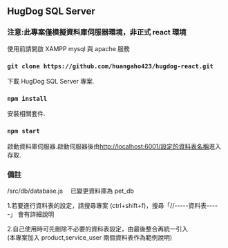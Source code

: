 ## HugDog SQL Server

### 注意:此專案僅模擬資料庫伺服器環境，非正式 react 環境

使用前請開啟 XAMPP mysql 與 apache 服務<br />

### `git clone https://github.com/huangaho423/hugdog-react.git`

下載 HugDog SQL Server 專案.<br />

### `npm install`

安裝相關套件.<br />

### `npm start`

啟動資料庫伺服器.啟動伺服器後由[http://localhost:6001/設定的資料表名稱](http://localhost:6001/)進入存取.<br />

### 備註

/src/db/database.js 　已變更資料庫為 pet_db<br />

1.若要進行資料表的設定，請搜尋專案 (ctrl+shift+f)，搜尋「//-----資料表-----」
會有詳細說明

2.自己使用時可先刪除不必要的資料表設定，由最後整合再統一引入<br />
(本專案加入 product,service_user 兩個資料表作為範例說明)
